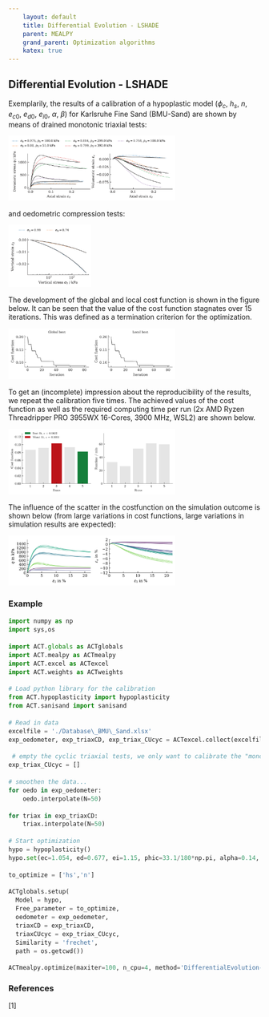 ```yaml
---
    layout: default
    title: Differential Evolution - LSHADE
    parent: MEALPY
    grand_parent: Optimization algorithms
    katex: true
---
```

## Differential Evolution - LSHADE


Exemplarily, the results of a calibration of a hypoplastic model ($\phi_c$, $h_s$, $n$, $e_{c0}$, $e_{d0}$, $e_{i0}$, $\alpha$, $\beta$) for Karlsruhe Fine Sand (BMU-Sand) are shown by means of drained monotonic triaxial tests:

<img src="./lshade/triaxCD.png" alt="triaxCD" width="66%"/>

and oedometric compression tests:

<img src="./lshade/oedometer.png" alt="oedometer" width="33%"/>

The development of the global and local cost function is shown in the figure below. It can be seen that the value of the cost function stagnates over 15 iterations. This was defined as a termination criterion for the optimization.

<img src="./lshade/fitness_function.png" alt="fitness_function" width="66%"/>

To get an (incomplete) impression about the reproducibility of the results, we repeat the calibration five times. The achieved values of the cost function as well as the required computing time per run (2x AMD Ryzen Threadripper PRO 3955WX 16-Cores, 3900 MHz, WSL2) are shown below.

<img src="./lshade/statistics.png" alt="statistics" width="66%"/>

The influence of the scatter in the costfunction on the simulation outcome is shown below (from large variations in cost functions, large variations in simulation results are expected):

<img src="./lshade/triaxCD_all.png" alt="triaxCD_all" width="66%"/>

### Example
```python
import numpy as np
import sys,os
  
import ACT.globals as ACTglobals
import ACT.mealpy as ACTmealpy
import ACT.excel as ACTexcel
import ACT.weights as ACTweights

# Load python library for the calibration
from ACT.hypoplasticity import hypoplasticity
from ACT.sanisand import sanisand

# Read in data
excelfile = './Database\_BMU\_Sand.xlsx'
exp_oedometer, exp_triaxCD, exp_triax_CUcyc = ACTexcel.collect(excelfile)

 # empty the cyclic triaxial tests, we only want to calibrate the "monotonic" parameters
exp_triax_CUcyc = []

# smoothen the data...
for oedo in exp_oedometer:
    oedo.interpolate(N=50)

for triax in exp_triaxCD:
    triax.interpolate(N=50)

# Start optimization
hypo = hypoplasticity()
hypo.set(ec=1.054, ed=0.677, ei=1.15, phic=33.1/180*np.pi, alpha=0.14, beta=2.5, R=1e-4, mT=1., mR=1.)

to_optimize = ['hs','n']

ACTglobals.setup(
  Model = hypo,
  Free_parameter = to_optimize,
  oedometer = exp_oedometer,
  triaxCD = exp_triaxCD,
  triaxCUcyc = exp_triax_CUcyc,
  Similarity = 'frechet',
  path = os.getcwd())

ACTmealpy.optimize(maxiter=100, n_cpu=4, method='DifferentialEvolution-LSHADE')
```

### References
[1] 
